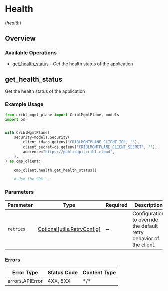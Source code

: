 # Health
(*health*)

## Overview

### Available Operations

* [get_health_status](#get_health_status) - Get the health status of the application

## get_health_status

Get the health status of the application

### Example Usage

<!-- UsageSnippet language="python" operationID="getHealthStatus" method="get" path="/" -->
```python
from cribl_mgmt_plane import CriblMgmtPlane, models
import os


with CriblMgmtPlane(
    security=models.Security(
        client_id=os.getenv("CRIBLMGMTPLANE_CLIENT_ID", ""),
        client_secret=os.getenv("CRIBLMGMTPLANE_CLIENT_SECRET", ""),
        audience="https://publicapi.cribl.cloud",
    ),
) as cmp_client:

    cmp_client.health.get_health_status()

    # Use the SDK ...

```

### Parameters

| Parameter                                                           | Type                                                                | Required                                                            | Description                                                         |
| ------------------------------------------------------------------- | ------------------------------------------------------------------- | ------------------------------------------------------------------- | ------------------------------------------------------------------- |
| `retries`                                                           | [Optional[utils.RetryConfig]](../../models/utils/retryconfig.md)    | :heavy_minus_sign:                                                  | Configuration to override the default retry behavior of the client. |

### Errors

| Error Type      | Status Code     | Content Type    |
| --------------- | --------------- | --------------- |
| errors.APIError | 4XX, 5XX        | \*/\*           |